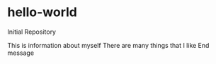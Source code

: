 # hello-world
Initial Repository

This is information about myself 
There are many things that I like
End message
